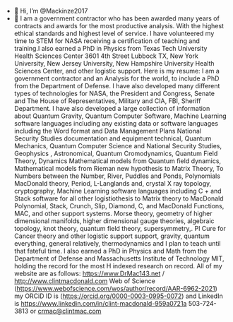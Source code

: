 - 👋 Hi, I’m @Mackinze2017
- 👀 
I am a government contractor who has been awarded many years of contracts and awards for the most productive analysis. With the highest ethical standards and highest level of service. I have volunteered my time to STEM for NASA receiving a certification of teaching and training.I also earned a PhD in Physics from Texas Tech University Health Sciences Center 3601 4th Street Lubbock TX, New York University, New Jersey University, New Hampshire University Health Sciences Center, and other logistic support. Here is my resume:
I am a government contractor and an Analysis for the world, to include a PhD from the Department of Defense. I have also developed many different types of technologies for NASA, the President and Congress, Senate and The House of Representatives, Military and CIA, FBI, Sheriff Department. I have also developed a large collection of information about Quantum Gravity, Quantum Computer Software, Machine Learning software languages including any existing data or software languages including the Word format and Data Management Plans National Security Studies documentation and equipment technical, Quantum Mechanics, Quantum Computer Science and National Security Studies, Geophysics , Astronomical, Quantum Cromodynamics, Quantum Field Theory, Dynamics Mathematical models from Quantum field dynamics, Mathematical models from Rieman new hypothesis to Matrix Theory, To Numbers between the Number, River, Puddles and Ponds, Polynomials MacDonald theory, Period, L-Langlands and, crystal X ray topology, cryptography, Machine Learning software languages including C + and Stack software for all other logistiothesis to Matrix theory to MacDonald Polynomial, Stack, Crunch, Slip, Diamond, C, and MacDonald Functions, MAC, and other support systems. Morse theory, geometry of higher dimensional manifolds, higher dimensional gauge theories, algebraic topology, knot theory, quantum field theory, supersymmetry,. PI Cure for Cancer theory and other logistic support support, gravity, quantum everything, general relatively, thermodynamics and I plan to teach until that fateful time. I also earned a PhD in Physics and Math from the Department of Defense and Massachusetts Institute of Technology MIT, holding the record for the most H indexed research on record. All of my website are as follows:
https://www.DrMac143.net  / http://www.clintmacdonald.com 
Web of Science (https://www.webofscience.com/wos/author/record/AAR-6962-2021) my
ORCiD ID is (https://orcid.org/0000-0003-0995-0072) and 
LinkedIn is https://www.linkedin.com/in/clint-macdonald-959a0721a
 503-724-3813 or crmac@clintmac.com 

<!---
Mackinze2017/Mackinze2017 is a ✨ special ✨ repository because its `README.md` (this file) appears on your GitHub profile.
You can click the Preview link to take a look at your changes.
--->
